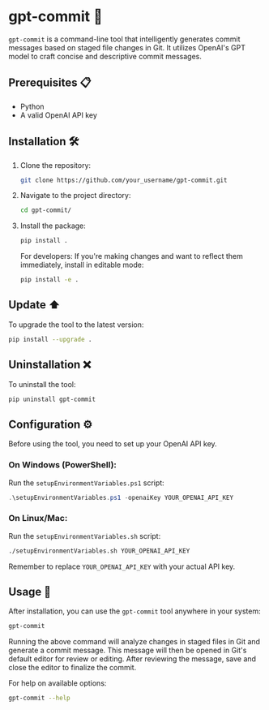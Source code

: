 # gpt-commit 🚀

`gpt-commit` is a command-line tool that intelligently generates commit messages based on staged file changes in Git. It utilizes OpenAI's GPT model to craft concise and descriptive commit messages.

## Prerequisites 📋

- Python
- A valid OpenAI API key

## Installation 🛠️

1. Clone the repository:
   ```bash
   git clone https://github.com/your_username/gpt-commit.git
   ```

2. Navigate to the project directory:
   ```bash
   cd gpt-commit/
   ```

3. Install the package:
   ```bash
   pip install .
   ```

   For developers: If you're making changes and want to reflect them immediately, install in editable mode:
   ```bash
   pip install -e .
   ```

## Update ⬆️

To upgrade the tool to the latest version:
```bash
pip install --upgrade .
```

## Uninstallation ❌

To uninstall the tool:
```bash
pip uninstall gpt-commit
```

## Configuration ⚙️

Before using the tool, you need to set up your OpenAI API key.

### On Windows (PowerShell):

Run the `setupEnvironmentVariables.ps1` script:
```powershell
.\setupEnvironmentVariables.ps1 -openaiKey YOUR_OPENAI_API_KEY
```

### On Linux/Mac:

Run the `setupEnvironmentVariables.sh` script:
```bash
./setupEnvironmentVariables.sh YOUR_OPENAI_API_KEY
```

Remember to replace `YOUR_OPENAI_API_KEY` with your actual API key.

## Usage 🚀

After installation, you can use the `gpt-commit` tool anywhere in your system:

```bash
gpt-commit
```

Running the above command will analyze changes in staged files in Git and generate a commit message. This message will then be opened in Git's default editor for review or editing. After reviewing the message, save and close the editor to finalize the commit.

For help on available options:

```bash
gpt-commit --help
```